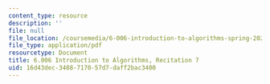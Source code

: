 ```yaml
---
content_type: resource
description: ''
file: null
file_location: /coursemedia/6-006-introduction-to-algorithms-spring-2020/16d43dec3488717057d7daff2bac3400_MIT6_006S20_r07.pdf
file_type: application/pdf
resourcetype: Document
title: 6.006 Introduction to Algorithms, Recitation 7
uid: 16d43dec-3488-7170-57d7-daff2bac3400
---
```


